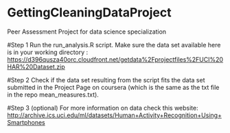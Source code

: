 # GettingCleaningDataProject
Peer Assessment Project for data science specialization

#Step 1
Run the run_analysis.R script. Make sure the data set available here is in your working directory : https://d396qusza40orc.cloudfront.net/getdata%2Fprojectfiles%2FUCI%20HAR%20Dataset.zip  

#Step 2
Check if the data set resulting from the script fits the data set submitted in the Project Page on coursera (which is the same as the txt file in the repo mean_measures.txt).

#Step 3 (optional)
For more information on data check this website:
http://archive.ics.uci.edu/ml/datasets/Human+Activity+Recognition+Using+Smartphones 
